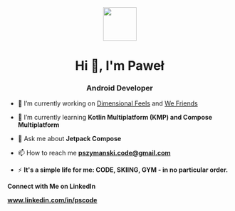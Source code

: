 <div align="center">
  <img src="https://github.com/Pablit0x/Pablit0x/assets/76017191/9d7e3364-4fbc-46bc-b06d-c3eb48d83922" width="75" height="75">
    <h1>Hi 👋, I'm Paweł</h1>
</div>

<h3 align="center">Android Developer</h3>

- 🔭 I’m currently working on [Dimensional Feels](https://github.com/Pablit0x/Dimensional-Feels) and [We Friends](https://github.com/Pablit0x/WeFriends) 

- 🌱 I’m currently learning **Kotlin Multiplatform (KMP) and Compose Multiplatform**

- 💬 Ask me about **Jetpack Compose**

- 📫 How to reach me **pszymanski.code@gmail.com**

- ⚡ **It's a simple life for me: CODE, SKIING, GYM - in no particular order.**


**Connect with Me on LinkedIn**

**www.linkedin.com/in/pscode**
